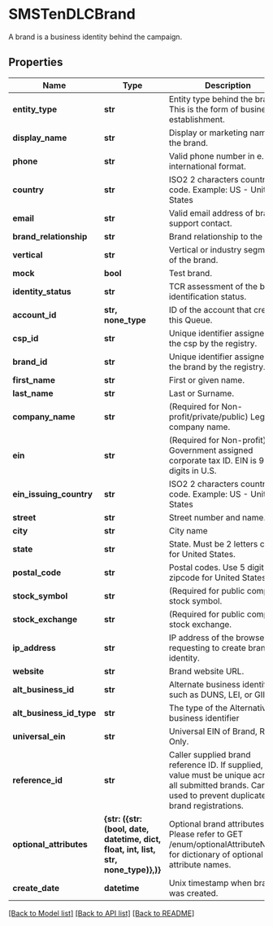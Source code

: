 # SMSTenDLCBrand

A brand is a business identity behind the campaign.
## Properties
Name | Type | Description | Notes
------------ | ------------- | ------------- | -------------
**entity_type** | **str** | Entity type behind the brand. This is the form of business establishment. | 
**display_name** | **str** | Display or marketing name of the brand. | 
**phone** | **str** | Valid phone number in e.164 international format. | 
**country** | **str** | ISO2 2 characters country code. Example: US - United States | 
**email** | **str** | Valid email address of brand support contact. | 
**brand_relationship** | **str** | Brand relationship to the CSP | 
**vertical** | **str** | Vertical or industry segment of the brand. | 
**mock** | **bool** | Test brand. | 
**identity_status** | **str** | TCR assessment of the brand identification status. | 
**account_id** | **str, none_type** | ID of the account that created this Queue. | [optional] 
**csp_id** | **str** | Unique identifier assigned to the csp by the registry. | [optional] [readonly] 
**brand_id** | **str** | Unique identifier assigned to the brand by the registry. | [optional] [readonly] 
**first_name** | **str** | First or given name.  | [optional] 
**last_name** | **str** | Last or Surname. | [optional] 
**company_name** | **str** | (Required for Non-profit/private/public) Legal company name. | [optional] 
**ein** | **str** | (Required for Non-profit) Government assigned corporate tax ID. EIN is 9-digits in U.S. | [optional] 
**ein_issuing_country** | **str** | ISO2 2 characters country code. Example: US - United States | [optional] 
**street** | **str** | Street number and name. | [optional] 
**city** | **str** | City name | [optional] 
**state** | **str** | State. Must be 2 letters code for United States. | [optional] 
**postal_code** | **str** | Postal codes. Use 5 digit zipcode for United States | [optional] 
**stock_symbol** | **str** | (Required for public company) stock symbol. | [optional] 
**stock_exchange** | **str** | (Required for public company) stock exchange. | [optional] 
**ip_address** | **str** | IP address of the browser requesting to create brand identity. | [optional] 
**website** | **str** | Brand website URL. | [optional] 
**alt_business_id** | **str** | Alternate business identifier such as DUNS, LEI, or GIIN | [optional] 
**alt_business_id_type** | **str** | The type of the Alternative business identifier | [optional] 
**universal_ein** | **str** | Universal EIN of Brand, Read Only. | [optional] [readonly] 
**reference_id** | **str** | Caller supplied brand reference ID. If supplied, the value must be unique across all submitted brands. Can be used to prevent duplicate brand registrations. | [optional] 
**optional_attributes** | **{str: ({str: (bool, date, datetime, dict, float, int, list, str, none_type)},)}** | Optional brand attributes. Please refer to GET /enum/optionalAttributeNames for dictionary of optional attribute names. | [optional] 
**create_date** | **datetime** | Unix timestamp when brand was created. | [optional] 

[[Back to Model list]](../README.md#documentation-for-models) [[Back to API list]](../README.md#documentation-for-api-endpoints) [[Back to README]](../README.md)



